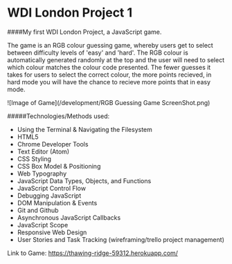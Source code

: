 # WDI London Project 1

####My first WDI London Project, a JavaScript game. 

The game is an RGB colour guessing game, whereby users get to select between difficulty levels of 'easy' and 'hard'. The RGB colour is automatically generated randomly at the top and the user will need to select which colour matches the colour code presented. The fewer guesses it takes for users to select the correct colour, the more points recieved, in hard mode you will have the chance to recieve more points that in easy mode. 

![Image of Game](/development/RGB Guessing Game ScreenShot.png)

#####Technologies/Methods used:

- Using the Terminal & Navigating the Filesystem
- HTML5
- Chrome Developer Tools
- Text Editor (Atom)
- CSS Styling
- CSS Box Model & Positioning
- Web Typography
- JavaScript Data Types, Objects, and Functions
- JavaScript Control Flow
- Debugging JavaScript
- DOM Manipulation & Events
- Git and Github
- Asynchronous JavaScript Callbacks
- JavaScript Scope
- Responsive Web Design
- User Stories and Task Tracking (wireframing/trello project management)


Link to Game:  https://thawing-ridge-59312.herokuapp.com/ 
